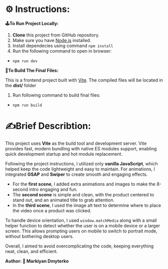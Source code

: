 # ⚙️ Instructions:

**🕹️To Run Project Locally:**

1. **Clone** this project from GitHub repository.
2. Make sure you have [Node.js](https://nodejs.org/) installed.
3. Install dependecies  using command ```npm install```
4. Run the following command to open in browser:

- ```npm run dev```

**🔨To Build The Final Files:**

This is a frontend project built with [Vite](https://vitejs.dev/).
The compiled files will be located in the **dist/** folder

1. Run following command to build final files:

- ```npm run build```

# ✍️Brief Describtion:

This project uses **Vite** as the build tool and development server. Vite provides fast, modern bundling with native ES modules support, enabling quick development startup and hot module replacement.

Following the project instructions, I utilized only **vanilla JavaScript**, which helped keep the code lightweight and easy to maintain. For animations, I integrated **GSAP** and **Swiper** to create smooth and engaging effects.

- For the **first scene**, I added extra animations and images to make the 8-second intro engaging and fun.
- The **second scene** is simple and clean, with the product centered to stand out, and an animated title to grab attention.
- In the **third scene**, I used the image alt text to determine where to place the video once a product was clicked.

To handle device orientation, I used `window.matchMedia` along with a small helper function to detect whether the user is on a mobile device or a larger screen. This allows prompting users on mobile to switch to portrait mode, without bothering desktop users.

Overall, I aimed to avoid overcomplicating the code, keeping everything neat, clean, and efficient.




**Author: 🐒 Markiyan Dmyterko**